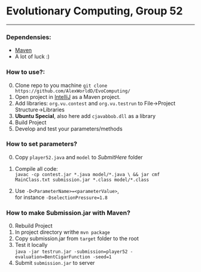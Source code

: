 # Evolutionary Computing, Group 52
<hr>

### Dependensies:
  - [Maven](https://maven.apache.org/)
  - A lot of luck :)
### How to use?:
  00. Clone repo to you machine
  `git clone https://github.com/AlexWorldD/EvoComputing/`
  0. Open project in [IntelliJ](https://www.jetbrains.com/idea/) as a Maven project.
  1. Add libraries: `org.vu.contest` and `org.vu.testrun` to File->Project Structure->Libraries
  2. **Ubuntu Special**, also here add `cjavabbob.dll` as a library
  3. Build Project
  4. Develop and test your parameters/methods
  
### How to set parameters?
0. Copy `player52.java` and `model` to *SubmitHere* folder
1. Compile all code: \
`javac -cp contest.jar *.java model/*.java \
 && jar cmf MainClass.txt submission.jar *.class model/*.class`
 
2. Use `-D<ParameterName>=<parameterValue>`, \
for instance `-DselectionPressure=1.8`
### How to make Submission.jar with Maven?
  0. Rebuild Project
  1. In project directory writhe `mvn package`
  2. Copy submission.jar from `target` folder to the root
  3. Test it locally \
  `java -jar testrun.jar -submission=player52 -evaluation=BentCigarFunction -seed=1`
  4. Submit `submission.jar` to server
  
